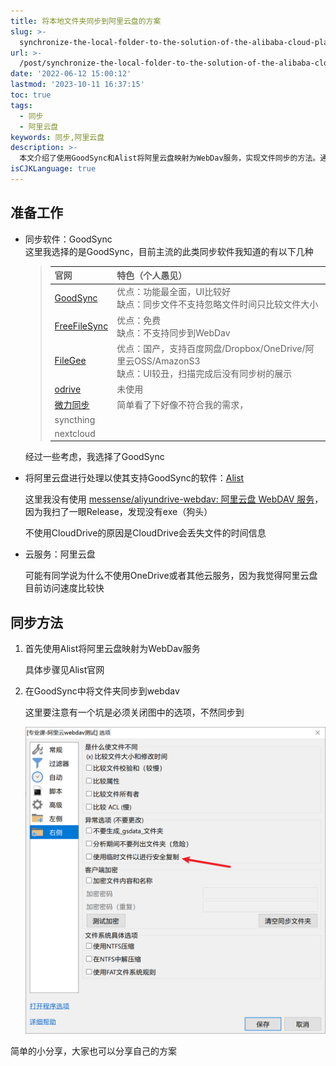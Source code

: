 ```yaml
---
title: 将本地文件夹同步到阿里云盘的方案
slug: >-
  synchronize-the-local-folder-to-the-solution-of-the-alibaba-cloud-plate-z19e8ct
url: >-
  /post/synchronize-the-local-folder-to-the-solution-of-the-alibaba-cloud-plate-z19e8ct.html
date: '2022-06-12 15:00:12'
lastmod: '2023-10-11 16:37:15'
toc: true
tags:
  - 同步
  - 阿里云盘
keywords: 同步,阿里云盘
description: >-
  本文介绍了使用GoodSync和Alist将阿里云盘映射为WebDav服务，实现文件同步的方法。通过这种方式，可以方便地将文件夹同步到云端，并保持时间信息的一致性。
isCJKLanguage: true
---
```


## 准备工作

* 同步软件：GoodSync  
  这里我选择的是GoodSync，目前主流的此类同步软件我知道的有以下几种

  > |官网|特色（个人愚见）|
  > | ---------| ----------------------------------------------------------------------------------------------------|
  > |[GoodSync](https://www.goodsync.com/cn)|优点：功能最全面，UI比较好<br />缺点：同步文件不支持忽略文件时间只比较文件大小|
  > |[FreeFileSync](https://freefilesync.org/download.php)|优点：免费<br />缺点：不支持同步到WebDav|
  > |[FileGee](http://cn.filegee.com/product.html)|优点：国产，支持百度网盘/Dropbox/OneDrive/阿里云OSS/AmazonS3<br />缺点：UI较丑，扫描完成后没有同步树的展示|
  > |[odrive](https://www.odrive.com/homepage5b)|未使用|
  > |[微力同步](http://www.verysync.com/)|简单看了下好像不符合我的需求，|
  > |syncthing||
  > |nextcloud||
  >

  经过一些考虑，我选择了GoodSync
* 将阿里云盘进行处理以使其支持GoodSync的软件：[Alist](https://github.com/alist-org/alist)

  这里我没有使用 [messense/aliyundrive-webdav: 阿里云盘 WebDAV 服务](https://github.com/messense/aliyundrive-webdav)，因为我扫了一眼Release，发现没有exe（狗头）

  不使用CloudDrive的原因是CloudDrive会丢失文件的时间信息
* 云服务：阿里云盘

  可能有同学说为什么不使用OneDrive或者其他云服务，因为我觉得阿里云盘目前访问速度比较快

## 同步方法

1. 首先使用Alist将阿里云盘映射为WebDav服务

    具体步骤见Alist官网
2. 在GoodSync中将文件夹同步到webdav

    这里要注意有一个坑是必须关闭图中的选项，不然同步到

    ​![image.png](https://raw.githubusercontent.com/cesaryuan/hugo-blog2/main/static/imgs/202310102144093.png)​

简单的小分享，大家也可以分享自己的方案
